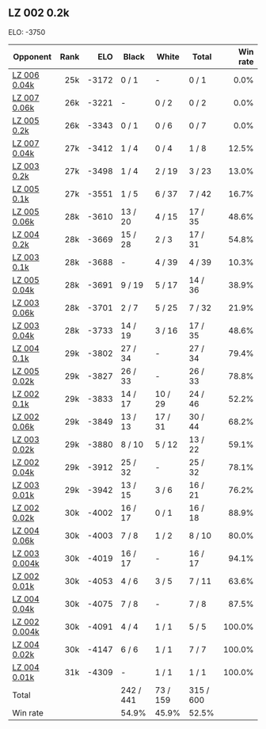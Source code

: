 ## LZ 002 0.2k ##

ELO: -3750

Opponent | Rank | ELO | Black | White | Total | Win rate
---------|-----:|----:|-------|-------|-------|-------:
[LZ 006 0.04k](LZ%20006%200.04k.md) | 25k | -3172 | 0 / 1 | - | 0 / 1 | 0.0%
[LZ 007 0.06k](LZ%20007%200.06k.md) | 26k | -3221 | - | 0 / 2 | 0 / 2 | 0.0%
[LZ 005 0.2k](LZ%20005%200.2k.md) | 26k | -3343 | 0 / 1 | 0 / 6 | 0 / 7 | 0.0%
[LZ 007 0.04k](LZ%20007%200.04k.md) | 27k | -3412 | 1 / 4 | 0 / 4 | 1 / 8 | 12.5%
[LZ 003 0.2k](LZ%20003%200.2k.md) | 27k | -3498 | 1 / 4 | 2 / 19 | 3 / 23 | 13.0%
[LZ 005 0.1k](LZ%20005%200.1k.md) | 27k | -3551 | 1 / 5 | 6 / 37 | 7 / 42 | 16.7%
[LZ 005 0.06k](LZ%20005%200.06k.md) | 28k | -3610 | 13 / 20 | 4 / 15 | 17 / 35 | 48.6%
[LZ 004 0.2k](LZ%20004%200.2k.md) | 28k | -3669 | 15 / 28 | 2 / 3 | 17 / 31 | 54.8%
[LZ 003 0.1k](LZ%20003%200.1k.md) | 28k | -3688 | - | 4 / 39 | 4 / 39 | 10.3%
[LZ 005 0.04k](LZ%20005%200.04k.md) | 28k | -3691 | 9 / 19 | 5 / 17 | 14 / 36 | 38.9%
[LZ 003 0.06k](LZ%20003%200.06k.md) | 28k | -3701 | 2 / 7 | 5 / 25 | 7 / 32 | 21.9%
[LZ 003 0.04k](LZ%20003%200.04k.md) | 28k | -3733 | 14 / 19 | 3 / 16 | 17 / 35 | 48.6%
[LZ 004 0.1k](LZ%20004%200.1k.md) | 29k | -3802 | 27 / 34 | - | 27 / 34 | 79.4%
[LZ 005 0.02k](LZ%20005%200.02k.md) | 29k | -3827 | 26 / 33 | - | 26 / 33 | 78.8%
[LZ 002 0.1k](LZ%20002%200.1k.md) | 29k | -3833 | 14 / 17 | 10 / 29 | 24 / 46 | 52.2%
[LZ 002 0.06k](LZ%20002%200.06k.md) | 29k | -3849 | 13 / 13 | 17 / 31 | 30 / 44 | 68.2%
[LZ 003 0.02k](LZ%20003%200.02k.md) | 29k | -3880 | 8 / 10 | 5 / 12 | 13 / 22 | 59.1%
[LZ 002 0.04k](LZ%20002%200.04k.md) | 29k | -3912 | 25 / 32 | - | 25 / 32 | 78.1%
[LZ 003 0.01k](LZ%20003%200.01k.md) | 29k | -3942 | 13 / 15 | 3 / 6 | 16 / 21 | 76.2%
[LZ 002 0.02k](LZ%20002%200.02k.md) | 30k | -4002 | 16 / 17 | 0 / 1 | 16 / 18 | 88.9%
[LZ 004 0.06k](LZ%20004%200.06k.md) | 30k | -4003 | 7 / 8 | 1 / 2 | 8 / 10 | 80.0%
[LZ 003 0.004k](LZ%20003%200.004k.md) | 30k | -4019 | 16 / 17 | - | 16 / 17 | 94.1%
[LZ 002 0.01k](LZ%20002%200.01k.md) | 30k | -4053 | 4 / 6 | 3 / 5 | 7 / 11 | 63.6%
[LZ 004 0.04k](LZ%20004%200.04k.md) | 30k | -4075 | 7 / 8 | - | 7 / 8 | 87.5%
[LZ 002 0.004k](LZ%20002%200.004k.md) | 30k | -4091 | 4 / 4 | 1 / 1 | 5 / 5 | 100.0%
[LZ 004 0.02k](LZ%20004%200.02k.md) | 30k | -4147 | 6 / 6 | 1 / 1 | 7 / 7 | 100.0%
[LZ 004 0.01k](LZ%20004%200.01k.md) | 31k | -4309 | - | 1 / 1 | 1 / 1 | 100.0%
Total | | | 242 / 441 | 73 / 159 | 315 / 600 | 
Win rate| | | 54.9% | 45.9% | 52.5% | 
